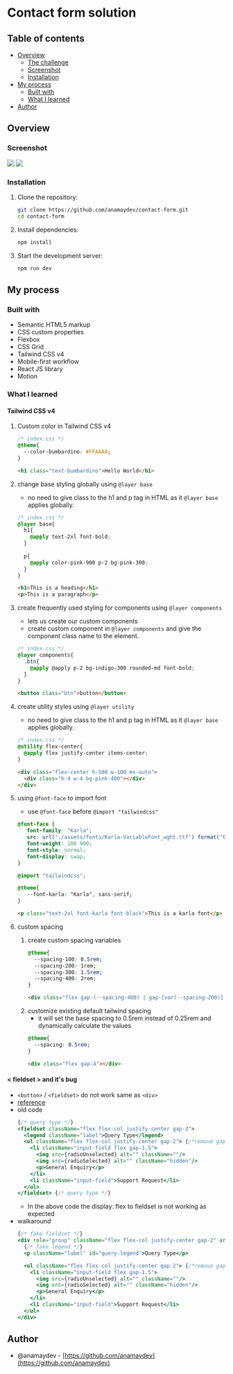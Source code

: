 # Contact form solution

## Table of contents

- [Overview](#overview)
   - [The challenge](#the-challenge)
   - [Screenshot](#screenshot)
   - [Installation](#installation)
- [My process](#my-process)
   - [Built with](#built-with)
   - [What I learned](#what-i-learned)
- [Author](#author)

## Overview

### Screenshot

![](./screenshots/contact-form-desktop.png)
![](./screenshots/contact-form-success-modal.png)

### Installation

1. Clone the repository:
   ```bash
   git clone https://github.com/anamaydev/contact-form.git
   cd contact-form 
   ```
2. Install dependencies:
   ```bash
   npm install
   ```
3. Start the development server:
   ```bash
   npm run dev
   ```

## My process

### Built with

- Semantic HTML5 markup
- CSS custom properties
- Flexbox
- CSS Grid
- Tailwind CSS v4
- Mobile-first workflow
- React JS library
- Motion

### What I learned

#### Tailwind CSS v4
1. Custom color in Tailwind CSS v4
    ```css
    /* index.css */
    @theme{
      --color-bumbardino: #FFAAAA;
    }
    ```
    ```html
    <h1 class="text-bumbardino">Hello World</h1>
    ```
2. change base styling globally using `@layer base`
   - no need to give class to the h1 and p tag in HTML as it `@layer base` applies globally.
    ```css
    /* index.css */
    @layer base{
      h1{
        @apply text-2xl font-bold;
      }
      
      p{
        @apply color-pink-900 p-2 bg-pink-300;
      }
    }
    ```
    ```html
    <h1>This is a heading</h1>
    <p>This is a paragraph</p>
    ```
3. create frequently used styling for components using `@layer components`
   - lets us create our custom components
   - create custom component in `@layer components` and give the component class name to the element.
    ```css
    /* index.css */
    @layer components{
      .btn{
        @apply @apply p-2 bg-indigo-300 rounded-md font-bold;
      }
    }
    ```
    ```html
    <button class="btn">button</button>
    ```
4. create utility styles using `@layer utility`
   - no need to give class to the h1 and p tag in HTML as it `@layer base` applies globally.
    ```css
    /* index.css */
    @utility flex-center{
      @apply flex justify-center items-center;
    }
    ```
    ```html
    <div class="flex-center h-100 w-100 mx-auto">
      <div class="h-4 w-4 bg-pink-400"></div>
    </div>
    ```
5. using `@font-face` to import font
   - use `@font-face` before `@import "tailwindcss"`
   ```css
   @font-face {
      font-family: "Karla";
      src: url("./assets/fonts/Karla-VariableFont_wght.ttf") format("truetype");
      font-weight: 100 900;
      font-style: normal;
      font-display: swap;
   }

   @import "tailwindcss";

   @theme{
      --font-karla: "Karla", sans-serif;
   }
   ```
   ```html
   <p class="text-2xl font-karla font-black">This is a karla font</p>
   ```

6. custom spacing
   1. create custom spacing variables
      ```css
      @theme{
        --spacing-100: 0.5rem;
        --spacing-200: 1rem;
        --spacing-300: 1.5rem;
        --spacing-400: 2rem;
      }
      ```
      ```html
      <div class="flex gap-(--spacing-400) | gap-[var(--spacing-200)] "></div>
      ```
   2. customize existing default tailwind spacing
      - it will set the base spacing to 0.5rem instead of 0.25rem and dynamically calculate the values
      ```css
      @theme{
        --spacing: 0.5rem;
      }
      ```
      ```html
      <div class="flex gap-4"></div>
      ```
      
#### &lt; fieldset &gt; and it's bug
- `<button>` / `<fieldset>` do not work same as `<div>`
- [reference](https://stackoverflow.com/questions/28078681/why-cant-fieldset-be-flex-containers)
- old code
   ```jsx
   {/* query type */}
   <fieldset className="flex flex-col justify-center gap-2">
     <legend className="label">Query Type</legend>
     <ul className="flex flex-col justify-center gap-2"> {/*remove gap-2*/}
       <li className="input-field flex gap-1.5">
         <img src={radioUnselected} alt="" className=""/>
         <img src={radioSelected} alt="" className="hidden"/>
         <p>General Enquiry</p>
       </li>
       <li className="input-field">Support Request</li>
     </ul>
   </fieldset> {/* query type */}
   ```
   - In the above code the display: flex to fieldset is not working as expected
- walkaround
   ```jsx
   {/* fake fieldset */}
   <div role="group" className="flex flex-col justify-center gap-2" aria-labelledby="query-legend">
     {/* fake legend */}
     <p className="label" id="query-legend">Query Type</p>

     <ul className="flex flex-col justify-center gap-2"> {/*remove gap-2*/}
       <li className="input-field flex gap-1.5">
         <img src={radioUnselected} alt="" className=""/>
         <img src={radioSelected} alt="" className="hidden"/>
         <p>General Enquiry</p>
       </li>
       <li className="input-field">Support Request</li>
     </ul>
   </div>
   ```

## Author

- @anamaydev - [https://github.com/anamaydev](https://github.com/anamaydev)